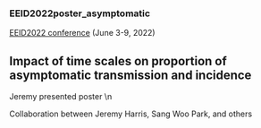 ### EEID2022poster_asymptomatic
[EEID2022 conference](https://www.eeid-2022-emory.org/) (June 3-9, 2022) 

## Impact of time scales on proportion of asymptomatic transmission and incidence

Jeremy presented poster \n 

 Collaboration between Jeremy Harris, Sang Woo Park, and others



